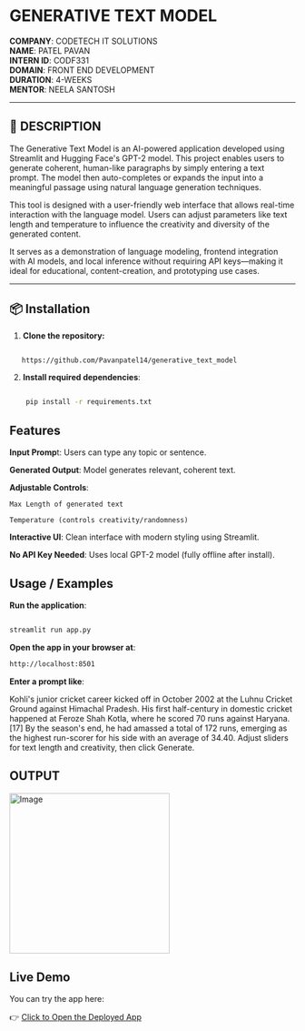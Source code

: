 # GENERATIVE TEXT MODEL

**COMPANY**: CODETECH IT SOLUTIONS  
**NAME**: PATEL PAVAN  
**INTERN ID**: CODF331  
**DOMAIN**: FRONT END DEVELOPMENT  
**DURATION**: 4-WEEKS  
**MENTOR**: NEELA SANTOSH

---

## 📝 DESCRIPTION

The Generative Text Model is an AI-powered application developed using Streamlit and Hugging Face's GPT-2 model. This project enables users to generate coherent, human-like paragraphs by simply entering a text prompt. The model then auto-completes or expands the input into a meaningful passage using natural language generation techniques.

This tool is designed with a user-friendly web interface that allows real-time interaction with the language model. Users can adjust parameters like text length and temperature to influence the creativity and diversity of the generated content.

It serves as a demonstration of language modeling, frontend integration with AI models, and local inference without requiring API keys—making it ideal for educational, content-creation, and prototyping use cases.

---

## 📦 Installation

1. **Clone the repository:**

```bash

   https://github.com/Pavanpatel14/generative_text_model

```




2. **Install required dependencies**:

```bash

    pip install -r requirements.txt

```



## Features
**Input Promp**t: Users can type any topic or sentence.

**Generated Output**: Model generates relevant, coherent text.

**Adjustable Controls**:

    Max Length of generated text

    Temperature (controls creativity/randomness)

**Interactive UI**: Clean interface with modern styling using Streamlit.

**No API Key Needed**: Uses local GPT-2 model (fully offline after install).

##  Usage / Examples
**Run the application**:

```bash

streamlit run app.py
```

**Open the app in your browser at**:

```bash
http://localhost:8501
```
**Enter a prompt like**:

Kohli's junior cricket career kicked off in October 2002 at the Luhnu Cricket Ground against Himachal Pradesh. His first half-century in domestic cricket happened at Feroze Shah Kotla, where he scored 70 runs against Haryana.[17] By the season's end, he had amassed a total of 172 runs, emerging as the highest run-scorer for his side with an average of 34.40.
Adjust sliders for text length and creativity, then click Generate.

## OUTPUT
<img width="282" alt="Image" src="https://github.com/user-attachments/assets/cb47772d-3398-4174-8972-2606a203b159" />


##  Live Demo

You can try the app here:

👉 [Click to Open the Deployed App](https://generative-text-model.streamlit.app/p)



